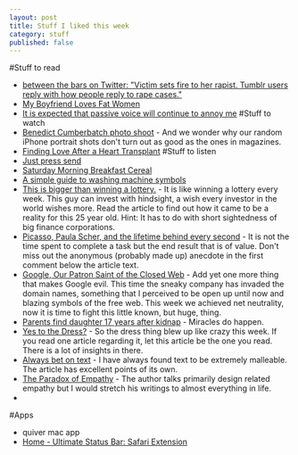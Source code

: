 ```yaml
---
layout: post
title: Stuff I liked this week
category: stuff  
published: false
---
```

#Stuff to read 
- [between the bars on Twitter: "Victim sets fire to her rapist. Tumblr users reply with how people reply to rape cases."](https://twitter.com/standbythebody/status/561091730775486464/photo/1)  
- [My Boyfriend Loves Fat Women](http://www.buzzfeed.com/kristinchirico/my-boyfriend-loves-fat-women)  
- [It is expected that passive voice will continue to annoy me](http://www.practicallyefficient.com/home/2015/2/24/passive-voice)
#Stuff to watch
- [Benedict Cumberbatch photo shoot](https://www.youtube.com/watch?v=X7QXXrCx-G0) - And we wonder why our random iPhone portrait shots don't turn out as good as the ones in magazines.  
- [Finding Love After a Heart Transplant](https://www.youtube.com/watch?v=evzw1QzzGg8)
#Stuff to listen  
- [Just press send](http://www.roughtype.com/?p=5631)  
- [Saturday Morning Breakfast Cereal](http://www.smbc-comics.com/index.php?id=3652#comic)    
- [A simple guide to washing machine symbols](https://twitter.com/TechnicallyRon/status/570965607971209216/photo/1)
- [This is bigger than winning a lottery.](http://ftalphaville.ft.com/2015/02/27/2120422/meet-the-man-who-could-own-aviva-france/) - It is like winning a lottery every week. This guy can invest with hindsight, a wish every investor in the world wishes more. Read the article to find out how it came to be a reality for this 25 year old. Hint: It has to do with short sightedness of big finance corporations.  
- [Picasso, Paula Scher, and the lifetime behind every second](https://signalvnoise.com/archives2/picasso_paula_scher_and_the_lifetime_behind_every_second.php) - It is not the time spent to complete a task but the end result that is of value. Don't miss out the anonymous (probably made up) anecdote in the first comment below the article text.  
- [Google, Our Patron Saint of the Closed Web](http://sealedabstract.com/rants/google-our-patron-saint-of-the-closed-web/) - Add yet one more thing that makes Google evil. This time the sneaky company has invaded the domain names, something that I perceived to be open up until now and blazing symbols of the free web. This week we achieved net neutrality, now it is time to fight this little known, but huge, thing.  
- [Parents find daughter 17 years after kidnap](http://www.philly.com/philly/news/nation_world/20150227_ap_8fed300cc8b74384a5a7461a2fd63a2b.html?c=r) - Miracles do happen.  
- [Yes to the Dress?](https://medium.com/message/yes-to-the-dress-5ec06c06aca4) - So the dress thing blew up like crazy this week. If you read one article regarding it, let this article be the one you read. There is a lot of insights in there.  
- [Always bet on text](http://graydon.livejournal.com/196162.html) - I have always found text to be extremely malleable. The article has excellent points of its own.  
- [The Paradox of Empathy](http://jenson.org/paradox/) - The author talks primarily design related empathy but I would stretch his writings to almost everything in life.    
- 
#Apps
- quiver mac app   
- [Home - Ultimate Status Bar: Safari Extension](http://ultimatestatusbar.com/)